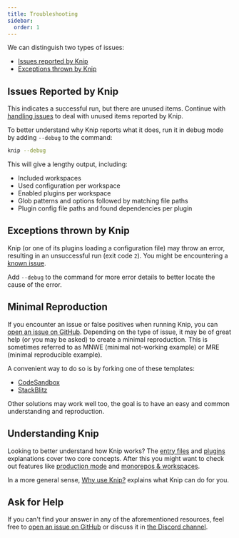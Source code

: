 ```yaml
---
title: Troubleshooting
sidebar:
  order: 1
---
```


We can distinguish two types of issues:

- [Issues reported by Knip][1]
- [Exceptions thrown by Knip][2]

## Issues Reported by Knip

This indicates a successful run, but there are unused items. Continue with
[handling issues][3] to deal with unused items reported by Knip.

To better understand why Knip reports what it does, run it in debug mode by
adding `--debug` to the command:

```sh
knip --debug
```

This will give a lengthy output, including:

- Included workspaces
- Used configuration per workspace
- Enabled plugins per workspace
- Glob patterns and options followed by matching file paths
- Plugin config file paths and found dependencies per plugin

## Exceptions thrown by Knip

Knip (or one of its plugins loading a configuration file) may throw an error,
resulting in an unsuccessful run (exit code `2`). You might be encountering a
[known issue][4].

Add `--debug` to the command for more error details to better locate the cause
of the error.

## Minimal Reproduction

If you encounter an issue or false positives when running Knip, you can [open an
issue on GitHub][5]. Depending on the type of issue, it may be of great help (or
you may be asked) to create a minimal reproduction. This is sometimes referred
to as MNWE (minimal not-working example) or MRE (minimal reproducible example).

A convenient way to do so is by forking one of these templates:

- [CodeSandbox][6]
- [StackBlitz][7]

Other solutions may work well too, the goal is to have an easy and common
understanding and reproduction.

## Understanding Knip

Looking to better understand how Knip works? The [entry files][8] and
[plugins][9] explanations cover two core concepts. After this you might want to
check out features like [production mode][10] and [monorepos & workspaces][11].

In a more general sense, [Why use Knip?][12] explains what Knip can do for you.

## Ask for Help

If you can't find your answer in any of the aforementioned resources, feel free
to [open an issue on GitHub][5] or discuss it in [the Discord channel][13].

[1]: #issues-reported-by-knip
[2]: #exceptions-thrown-by-knip
[3]: ../guides/handling-issues.md
[4]: ../reference/known-issues.md
[5]: https://github.com/webpro/knip/issues
[6]: https://codesandbox.io/p/devbox/knip-reproduction-lk5zqx
[7]: https://stackblitz.com/edit/knip-case-repro?file=README.md&view=editor
[8]: ../explanations/entry-files.md
[9]: ../explanations/plugins.md
[10]: ../features/production-mode.md
[11]: ../features/monorepos-and-workspaces.md
[12]: ../explanations/why-use-knip.md
[13]: https://discord.gg/r5uXTtbTpc

